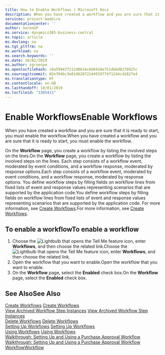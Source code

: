 ```yaml
---
title: How to Enable Workflows | Microsoft Docs
description: When you have created a workflow and you are sure that it is ready to start, you must enable the workflow.
services: project-madeira
documentationcenter: ''
author: SorenGP
ms.service: dynamics365-business-central
ms.topic: article
ms.devlang: na
ms.tgt_pltfrm: na
ms.workload: na
ms.search.keywords: ''
ms.date: 10/01/2019
ms.author: sgroespe
ms.openlocfilehash: c6a59947f212d0634c6b6918e751db6d8278925c
ms.sourcegitcommit: 02e704bc3e01d62072144919774f1244c42827e4
ms.translationtype: HT
ms.contentlocale: en-GB
ms.lasthandoff: 10/01/2019
ms.locfileid: "2305411"
---
```

# <a name="enable-workflows"></a><span data-ttu-id="e2da7-103">Enable Workflows</span><span class="sxs-lookup"><span data-stu-id="e2da7-103">Enable Workflows</span></span>
<span data-ttu-id="e2da7-104">When you have created a workflow and you are sure that it is ready to start, you must enable the workflow.</span><span class="sxs-lookup"><span data-stu-id="e2da7-104">When you have created a workflow and you are sure that it is ready to start, you must enable the workflow.</span></span>  

 <span data-ttu-id="e2da7-105">On the **Workflow** page, you create a workflow by listing the involved steps on the lines.</span><span class="sxs-lookup"><span data-stu-id="e2da7-105">On the **Workflow** page, you create a workflow by listing the involved steps on the lines.</span></span> <span data-ttu-id="e2da7-106">Each step consists of a workflow event, moderated by event conditions, and a workflow response, moderated by response options.</span><span class="sxs-lookup"><span data-stu-id="e2da7-106">Each step consists of a workflow event, moderated by event conditions, and a workflow response, moderated by response options.</span></span> <span data-ttu-id="e2da7-107">You define workflow steps by filling fields on workflow lines from fixed lists of event and response values representing scenarios that are supported by the application code.</span><span class="sxs-lookup"><span data-stu-id="e2da7-107">You define workflow steps by filling fields on workflow lines from fixed lists of event and response values representing scenarios that are supported by the application code.</span></span> <span data-ttu-id="e2da7-108">For more information, see [Create Workflows](across-how-to-create-workflows.md).</span><span class="sxs-lookup"><span data-stu-id="e2da7-108">For more information, see [Create Workflows](across-how-to-create-workflows.md).</span></span>  

## <a name="to-enable-a-workflow"></a><span data-ttu-id="e2da7-109">To enable a workflow</span><span class="sxs-lookup"><span data-stu-id="e2da7-109">To enable a workflow</span></span>  
1.  <span data-ttu-id="e2da7-110">Choose the ![Lightbulb that opens the Tell Me feature](media/ui-search/search_small.png "Tell me what you want to do") icon, enter **Workflows**, and then choose the related link.</span><span class="sxs-lookup"><span data-stu-id="e2da7-110">Choose the ![Lightbulb that opens the Tell Me feature](media/ui-search/search_small.png "Tell me what you want to do") icon, enter **Workflows**, and then choose the related link.</span></span>  
2.  <span data-ttu-id="e2da7-111">Open the workflow that you want to enable.</span><span class="sxs-lookup"><span data-stu-id="e2da7-111">Open the workflow that you want to enable.</span></span>  
3.  <span data-ttu-id="e2da7-112">On the **Workflow** page, select the **Enabled** check box.</span><span class="sxs-lookup"><span data-stu-id="e2da7-112">On the **Workflow** page, select the **Enabled** check box.</span></span>  

## <a name="see-also"></a><span data-ttu-id="e2da7-113">See Also</span><span class="sxs-lookup"><span data-stu-id="e2da7-113">See Also</span></span>  
 <span data-ttu-id="e2da7-114">[Create Workflows](across-how-to-create-workflows.md) </span><span class="sxs-lookup"><span data-stu-id="e2da7-114">[Create Workflows](across-how-to-create-workflows.md) </span></span>  
 <span data-ttu-id="e2da7-115">[View Archived Workflow Step Instances](across-how-to-view-archived-workflow-step-instances.md) </span><span class="sxs-lookup"><span data-stu-id="e2da7-115">[View Archived Workflow Step Instances](across-how-to-view-archived-workflow-step-instances.md) </span></span>  
 <span data-ttu-id="e2da7-116">[Delete Workflows](across-how-to-delete-workflows.md) </span><span class="sxs-lookup"><span data-stu-id="e2da7-116">[Delete Workflows](across-how-to-delete-workflows.md) </span></span>  
 <span data-ttu-id="e2da7-117">[Setting Up Workflows](across-set-up-workflows.md) </span><span class="sxs-lookup"><span data-stu-id="e2da7-117">[Setting Up Workflows](across-set-up-workflows.md) </span></span>  
 <span data-ttu-id="e2da7-118">[Using Workflows](across-use-workflows.md) </span><span class="sxs-lookup"><span data-stu-id="e2da7-118">[Using Workflows](across-use-workflows.md) </span></span>  
 <span data-ttu-id="e2da7-119">[Walkthrough: Setting Up and Using a Purchase Approval Workflow](walkthrough-setting-up-and-using-a-purchase-approval-workflow.md) </span><span class="sxs-lookup"><span data-stu-id="e2da7-119">[Walkthrough: Setting Up and Using a Purchase Approval Workflow](walkthrough-setting-up-and-using-a-purchase-approval-workflow.md) </span></span>  
 [<span data-ttu-id="e2da7-120">Workflow</span><span class="sxs-lookup"><span data-stu-id="e2da7-120">Workflow</span></span>](across-workflow.md)   
